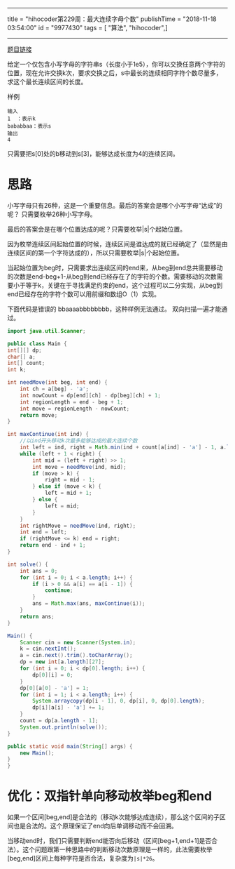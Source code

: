 ------------------
title = "hihocoder第229周：最大连续字母个数"
publishTime = "2018-11-18 03:54:00"
id = "9977430"
tags = [ "算法", "hihocoder",]

--------------

[题目链接](http://hihocoder.com/contest/hiho229/problems)

给定一个仅包含小写字母的字符串s（长度小于1e5），你可以交换任意两个字符的位置，现在允许交换k次，要求交换之后，s中最长的连续相同字符个数尽量多，求这个最长连续区间的长度。

样例
```plain
输入
1  ：表示k
bababbaa：表示s
输出
4
```
只需要把s[0]处的b移动到s[3]，能够达成长度为4的连续区间。

# 思路
小写字母只有26种，这是一个重要信息。最后的答案会是哪个小写字母“达成”的呢？ 只需要枚举26种小写字母。

最后的答案会是在哪个位置达成的呢？只需要枚举|s|个起始位置。

因为枚举连续区间起始位置的时候，连续区间是谁达成的就已经确定了（显然是由连续区间的第一个字符达成的），所以只需要枚举|s|个起始位置。

当起始位置为beg时，只需要求出连续区间的end来，从beg到end总共需要移动的次数是end-beg+1-从beg到end已经存在了的字符的个数。需要移动的次数需要小于等于k，关键在于寻找满足约束的end，这个过程可以二分实现，从beg到end已经存在的字符个数可以用前缀和数组O（1）实现。


下面代码是错误的
bbaaaabbbbbbbb，这种样例无法通过。
双向扫描一遍才能通过。

```java
import java.util.Scanner;

public class Main {
int[][] dp;
char[] a;
int[] count;
int k;

int needMove(int beg, int end) {
    int ch = a[beg] - 'a';
    int nowCount = dp[end][ch] - dp[beg][ch] + 1;
    int regionLength = end - beg + 1;
    int move = regionLength - nowCount;
    return move;
}

int maxContinue(int ind) {
    //以ind开头移动k次最多能够达成的最大连续个数
    int left = ind, right = Math.min(ind + count[a[ind] - 'a'] - 1, a.length - 1);
    while (left + 1 < right) {
        int mid = (left + right) >> 1;
        int move = needMove(ind, mid);
        if (move > k) {
            right = mid - 1;
        } else if (move < k) {
            left = mid + 1;
        } else {
            left = mid;
        }
    }
    int rightMove = needMove(ind, right);
    int end = left;
    if (rightMove <= k) end = right;
    return end - ind + 1;
}

int solve() {
    int ans = 0;
    for (int i = 0; i < a.length; i++) {
        if (i > 0 && a[i] == a[i - 1]) {
            continue;
        }
        ans = Math.max(ans, maxContinue(i));
    }
    return ans;
}

Main() {
    Scanner cin = new Scanner(System.in);
    k = cin.nextInt();
    a = cin.next().trim().toCharArray();
    dp = new int[a.length][27];
    for (int i = 0; i < dp[0].length; i++) {
        dp[0][i] = 0;
    }
    dp[0][a[0] - 'a'] = 1;
    for (int i = 1; i < a.length; i++) {
        System.arraycopy(dp[i - 1], 0, dp[i], 0, dp[0].length);
        dp[i][a[i] - 'a'] += 1;
    }
    count = dp[a.length - 1];
    System.out.println(solve());
}

public static void main(String[] args) {
    new Main();
}
}
```

# 优化：双指针单向移动枚举beg和end
如果一个区间[beg,end]是合法的（移动k次能够达成连续），那么这个区间的子区间也是合法的。这个原理保证了end向后单调移动而不会回溯。

当移动end时，我们只需要判断end能否向后移动（区间[beg+1,end+1]是否合法）。这个问题跟第一种思路中的判断移动次数原理是一样的，此法需要枚举[beg,end]区间上每种字符是否合法，复杂度为`|s|*26`。
        